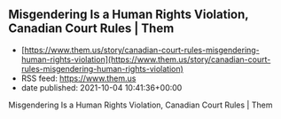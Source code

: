 ## Misgendering Is a Human Rights Violation, Canadian Court Rules | Them
 - [https://www.them.us/story/canadian-court-rules-misgendering-human-rights-violation](https://www.them.us/story/canadian-court-rules-misgendering-human-rights-violation)
 - RSS feed: https://www.them.us
 - date published: 2021-10-04 10:41:36+00:00

Misgendering Is a Human Rights Violation, Canadian Court Rules | Them

